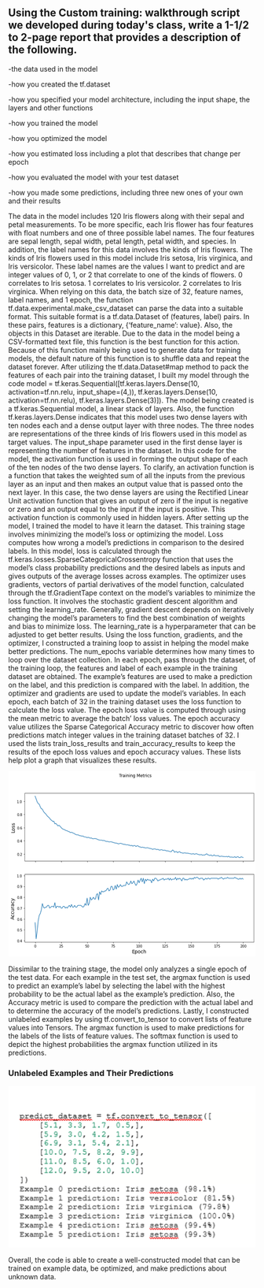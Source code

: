 ## Using the Custom training: walkthrough script we developed during today's class, write a 1-1/2 to 2-page report that provides a description of the following.

-the data used in the model

-how you created the tf.dataset

-how you specified your model architecture, including the input shape, the layers and other functions

-how you trained the model

-how you optimized the model

-how you estimated loss including a plot that describes that change per epoch

-how you evaluated the model with your test dataset

-how you made some predictions, including three new ones of your own and their results

The data in the model includes 120 Iris flowers along with their sepal and petal measurements. To be more specific, each Iris flower has four features with float numbers and one of three possible label names. The four features are sepal length, sepal width, petal length, petal width, and species. In addition, the label names for this data involves the kinds of Iris flowers. The kinds of Iris flowers used in this model include Iris setosa, Iris virginica, and Iris versicolor. These label names are the values I want to predict and are integer values of 0, 1, or 2 that correlate to one of the kinds of flowers. 0 correlates to Iris setosa. 1 correlates to Iris versicolor. 2 correlates to Iris virginica. When relying on this data, the batch size of 32, feature names, label names, and 1 epoch, the function tf.data.experimental.make_csv_dataset can parse the data into a suitable format. This suitable format is a tf.data.Dataset of (features, label) pairs. In these pairs, features is a dictionary, {‘feature_name’: value}. Also, the objects in this Dataset are iterable. Due to the data in the model being a CSV-formatted text file, this function is the best function for this action. Because of this function mainly being used to generate data for training models, the default nature of this function is to shuffle data and repeat the dataset forever. After utilizing the tf.data.Dataset#map method to pack the features of each pair into the training dataset, I built my model through the code model = tf.keras.Sequential([tf.keras.layers.Dense(10, activation=tf.nn.relu, input_shape=(4,)), tf.keras.layers.Dense(10, activation=tf.nn.relu), tf.keras.layers.Dense(3)]). The model being created is a tf.keras.Sequential model, a linear stack of layers. Also, the function tf.keras.layers.Dense indicates that this model uses two dense layers with ten nodes each and a dense output layer with three nodes. The three nodes are representations of the three kinds of Iris flowers used in this model as target values. The input_shape parameter used in the first dense layer is representing the number of features in the dataset. In this code for the model, the activation function is used in forming the output shape of each of the ten nodes of the two dense layers. To clarify, an activation function is a function that takes the weighted sum of all the inputs from the previous layer as an input and then makes an output value that is passed onto the next layer. In this case, the two dense layers are using the Rectified Linear Unit activation function that gives an output of zero if the input is negative or zero and an output equal to the input if the input is positive. This activation function is commonly used in hidden layers. After setting up the model, I trained the model to have it learn the dataset. This training stage involves minimizing the model’s loss or optimizing the model. Loss computes how wrong a model’s predictions in comparison to the desired labels. In this model, loss is calculated through the tf.keras.losses.SparseCategoricalCrossentropy function that uses the model’s class probability predictions and the desired labels as inputs and gives outputs of the average losses across examples. The optimizer uses gradients, vectors of partial derivatives of the model function, calculated through the tf.GradientTape context on the model’s variables to minimize the loss function. It involves the stochastic gradient descent algorithm and setting the learning_rate. Generally, gradient descent depends on iteratively changing the model’s parameters to find the best combination of weights and bias to minimize loss. The learning_rate is a hyperparameter that can be adjusted to get better results. Using the loss function, gradients, and the optimizer, I constructed a training loop to assist in helping the model make better predictions. The num_epochs variable determines how many times to loop over the dataset collection. In each epoch, pass through the dataset, of the training loop, the features and label of each example in the training dataset are obtained. The example’s features are used to make a prediction on the label, and this prediction is compared with the label. In addition, the optimizer and gradients are used to update the model’s variables. In each epoch, each batch of 32 in the training dataset uses the loss function to calculate the loss value. The epoch loss value is computed through using the mean metric to average the batch’ loss values. The epoch accuracy value utilizes the Sparse Categorical Accuracy metric to discover how often predictions match integer values in the training dataset batches of 32. I used the lists train_loss_results and train_accuracy_results to keep the results of the epoch loss values and epoch accuracy values. These lists help plot a graph that visualizes these results. 

![img_49.png](img_49.png)

Dissimilar to the training stage, the model only analyzes a single epoch of the test data. For each example in the test set, the argmax function is used to predict an example’s label by selecting the label with the highest probability to be the actual label as the example’s prediction. Also, the Accuracy metric is used to compare the prediction with the actual label and to determine the accuracy of the model’s predictions. Lastly, I constructed unlabeled examples by using tf.convert_to_tensor to convert lists of feature values into Tensors. The argmax function is used to make predictions for the labels of the lists of feature values. The softmax function is used to depict the highest probabilities the argmax function utilized in its predictions. 

### Unlabeled Examples and Their Predictions

![img_50.png](img_50.png)

Overall, the code is able to create a well-constructed model that can be trained on example data, be optimized, and make predictions about unknown data.  